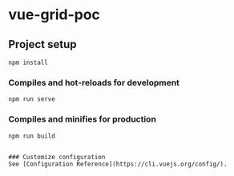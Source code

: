 # vue-grid-poc

## Project setup
```
npm install
```

### Compiles and hot-reloads for development
```
npm run serve
```

### Compiles and minifies for production
```
npm run build
```


```

### Customize configuration
See [Configuration Reference](https://cli.vuejs.org/config/).
